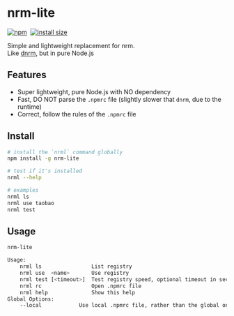 # nrm-lite

[![npm](https://img.shields.io/npm/v/nrm-lite)](https://www.npmjs.com/package/nrm-lite)  [![install size](https://packagephobia.com/badge?p=nrm-lite)](https://packagephobia.com/result?p=nrm-lite)

Simple and lightweight replacement for nrm.  
Like [dnrm](https://github.com/markthree/dnrm), but in pure Node.js

## Features

-   Super lightweight, pure Node.js with NO dependency
-   Fast, DO NOT parse the `.npmrc` file (slightly slower that `dnrm`, due to the runtime)
-   Correct, follow the rules of the `.npmrc` file

## Install

```sh
# install the `nrml` command globally
npm install -g nrm-lite

# test if it's installed
nrml --help

# examples
nrml ls
nrml use taobao
nrml test
```

## Usage

```sh
nrm-lite

Usage:
    nrml ls                List registry
    nrml use  <name>       Use registry
    nrml test [<timeout>]  Test registry speed, optional timeout in second (default: 2)
    nrml rc                Open .npmrc file
    nrml help              Show this help
Global Options:
    --local            Use local .npmrc file, rather than the global one (default: false)
```
